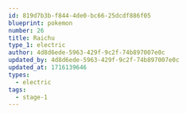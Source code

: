 ```yaml
---
id: 819d7b3b-f844-4de0-bc66-25dcdf886f05
blueprint: pokemon
number: 26
title: Raichu
type_1: electric
author: 4d8d6ede-5963-429f-9c2f-74b897007e0c
updated_by: 4d8d6ede-5963-429f-9c2f-74b897007e0c
updated_at: 1716139646
types:
  - electric
tags:
  - stage-1
---
```

